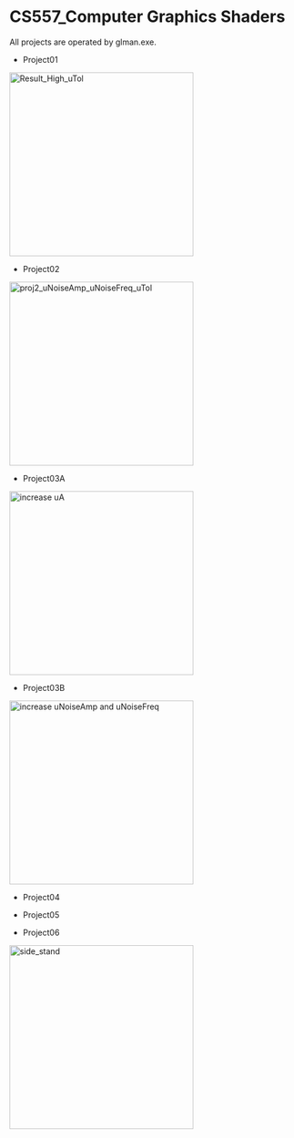 # CS557_Computer Graphics Shaders

All projects are operated by glman.exe.

* Project01
<img width="323" alt="Result_High_uTol" src="https://github.com/user-attachments/assets/b895fc8b-87c0-4717-a0c0-7868da42069a" />

* Project02
<img width="323" alt="proj2_uNoiseAmp_uNoiseFreq_uTol" src="https://github.com/user-attachments/assets/43f2d8f1-c879-4ebb-abb9-42af77dff7ee" />

* Project03A
<img width="323" alt="increase uA" src="https://github.com/user-attachments/assets/7c60f211-962c-4d2a-8b26-a3267616d44e" />

* Project03B
<img width="323" alt="increase uNoiseAmp and uNoiseFreq" src="https://github.com/user-attachments/assets/8a4f4c8f-37cd-42e1-9b23-7f40b7350b61" />

* Project04

* Project05

* Project06
<img width="323" alt="side_stand" src="https://github.com/user-attachments/assets/da96ddec-390c-414a-8fc4-1bac6f0d7c9b" />
